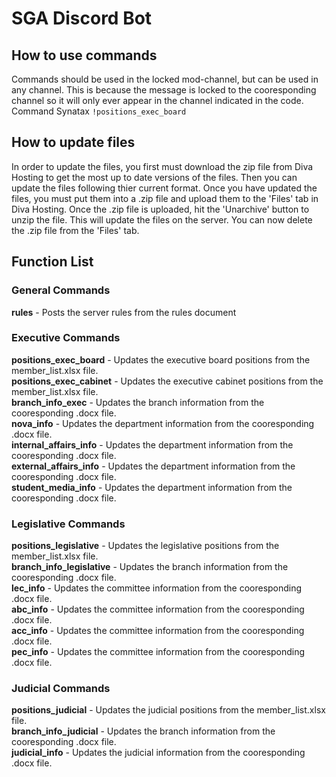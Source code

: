 # SGA Discord Bot

## How to use commands
Commands should be used in the locked mod-channel, but can be used in any channel. This is because the message is locked to the cooresponding channel so it will only ever appear in the channel indicated in the code.<br>
Command Synatax ```!positions_exec_board```

## How to update files
In order to update the files, you first must download the zip file from Diva Hosting to get the most up to date versions of the files. Then you can update the files following thier current format. Once you have updated the files, you must put them into a .zip file and upload them to the 'Files' tab in Diva Hosting. Once the .zip file is uploaded, hit the 'Unarchive' button to unzip the file. This will update the files on the server. You can now delete the .zip file from the 'Files' tab.

## Function List

### General Commands 
**rules** - Posts the server rules from the rules document <br>

### Executive Commands
**positions_exec_board** - Updates the executive board positions from the member_list.xlsx file.<br>
**positions_exec_cabinet** - Updates the executive cabinet positions from the member_list.xlsx file.<br>
**branch_info_exec** - Updates the branch information from the cooresponding .docx file.<br>
**nova_info** - Updates the department information from the cooresponding .docx file. <br>
**internal_affairs_info** - Updates the department information from the cooresponding .docx file. <br>
**external_affairs_info** - Updates the department information from the cooresponding .docx file. <br>
**student_media_info** - Updates the department information from the cooresponding .docx file. <br>

### Legislative Commands
**positions_legislative** - Updates the legislative positions from the member_list.xlsx file.<br>
**branch_info_legislative** - Updates the branch information from the cooresponding .docx file. <br>
**lec_info** - Updates the committee information from the cooresponding .docx file. <br>
**abc_info** - Updates the committee information from the cooresponding .docx file. <br>
**acc_info** - Updates the committee information from the cooresponding .docx file. <br>
**pec_info** - Updates the committee information from the cooresponding .docx file.<br>

### Judicial Commands
**positions_judicial** - Updates the judicial positions from the member_list.xlsx file.<br>
**branch_info_judicial** - Updates the branch information from the cooresponding .docx file. <br>
**judicial_info** - Updates the judicial information from the cooresponding .docx file. <br>




